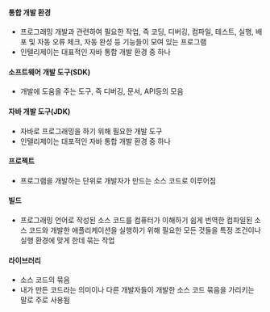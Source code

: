 
#### 통합 개발 환경
- 프로그래밍 개발과 관련하여 필요한 작업, 즉 코딩, 디버깅, 컴파일, 테스트, 실행, 배포 및  자동 오류 체크, 자동 완성 등 기능들이 모여 있는 프로그램
- 인텔리제이는 대표적인 자바 통합 개발 환경 중 하나

#### 소프트웨어 개발 도구(SDK)
- 개발에 도움을 주는 도구, 즉 디버깅, 문서, API등의 모음

#### 자바 개발 도구(JDK)
- 자바로 프로그래밍을 하기 위해 필요한 개발 도구
- 인텔리제이는 대포적인 자바 통합 개발 환경 중 하나

#### 프로젝트
- 프로그램을 개발하는 단위로 개발자가 만드는 소스 코드로 이루어짐

#### 빌드
- 프로그래밍 언어로 작성된 소스 코드를 컴퓨터가 이해하기 쉽게 번역한 컴파일된 소스 코드와 개발한 애플리케이션을 실행하기 위해 필요한 모든 것들을 특정 조건이나 실행 환경에 맞게 한데 묶는 작업

#### 라이브러리
- 소스 코드의 묶음
- 내가 만든 코드라는 의미이나 다른 개발자들이 개발한 소스 코드 묶음을 가리키는 말로 주로 사용됨